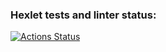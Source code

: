 ### Hexlet tests and linter status:
[![Actions Status](https://github.com/Frerarj/frontend-project-44/workflows/hexlet-check/badge.svg)](https://github.com/Frerarj/frontend-project-44/actions)